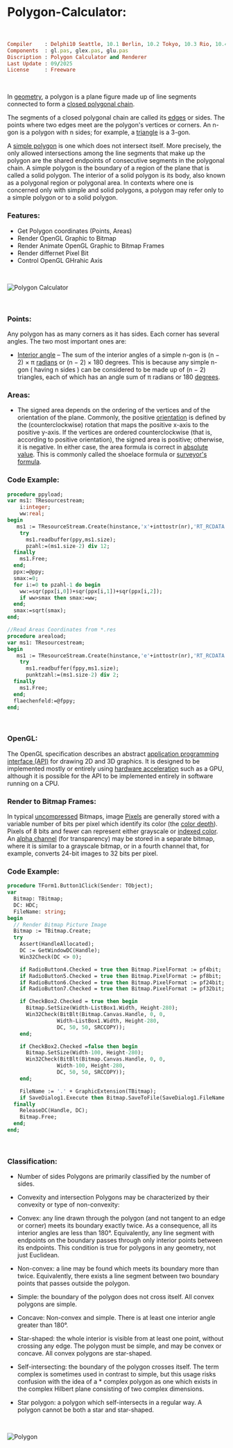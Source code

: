 # Polygon-Calculator:
</br>

```ruby
Compiler    : Delphi10 Seattle, 10.1 Berlin, 10.2 Tokyo, 10.3 Rio, 10.4 Sydney, 11 Alexandria, 12 Athens
Components  : gl.pas, glex.pas, glu.pas
Discription : Polygon Calculator and Renderer
Last Update : 09/2025
License     : Freeware
```

</br>

In [geometry](https://en.wikipedia.org/wiki/Geometry), a polygon is a plane figure made up of line segments connected to form a [closed polygonal chain](https://en.wikipedia.org/wiki/Polygonal_chain#Closed).

The segments of a closed polygonal chain are called its [edges](https://en.wikipedia.org/wiki/Edge_(geometry)) or sides. The points where two edges meet are the polygon's vertices or corners. An n-gon is a polygon with n sides; for example, a [triangle](https://en.wikipedia.org/wiki/Triangle) is a 3-gon.

A [simple polygon](https://en.wikipedia.org/wiki/Simple_polygon) is one which does not intersect itself. More precisely, the only allowed intersections among the line segments that make up the polygon are the shared endpoints of consecutive segments in the polygonal chain. A simple polygon is the boundary of a region of the plane that is called a solid polygon. The interior of a solid polygon is its body, also known as a polygonal region or polygonal area. In contexts where one is concerned only with simple and solid polygons, a polygon may refer only to a simple polygon or to a solid polygon.

### Features:
* Get Polygon coordinates (Points, Areas)
* Render OpenGL Graphic to Bitmap
* Render Animate OpenGL Graphic to Bitmap Frames
* Render differnet Pixel Bit
* Control OpenGL GHrahic Axis

</br>

![Polygon Calculator](https://github.com/user-attachments/assets/138b58f5-ba40-4bad-abfc-ca5026b21dfa)

</br>

### Points:
Any polygon has as many corners as it has sides. Each corner has several angles. The two most important ones are:
* [Interior angle](https://en.wikipedia.org/wiki/Internal_and_external_angles) – The sum of the interior angles of a simple n-gon is (n − 2) × π [radians](https://en.wikipedia.org/wiki/Polygon) or (n − 2) × 180 degrees. This is because any simple n-gon ( having n sides ) can be considered to be made up of (n − 2) triangles, each of which has an angle sum of π radians or 180 [degrees](https://en.wikipedia.org/wiki/Degree_(angle)).

### Areas:
* The signed area depends on the ordering of the vertices and of the orientation of the plane. Commonly, the positive [orientation](https://en.wikipedia.org/wiki/Orientation_(vector_space)) is defined by the (counterclockwise) rotation that maps the positive x-axis to the positive y-axis. If the vertices are ordered counterclockwise (that is, according to positive orientation), the signed area is positive; otherwise, it is negative. In either case, the area formula is correct in [absolute value](https://en.wikipedia.org/wiki/Absolute_value). This is commonly called the shoelace formula or [surveyor's formula](https://en.wikipedia.org/wiki/Shoelace_formula).

### Code Example:
```pascal
procedure ppyload;
var ms1: TResourcestream;
    i:integer;
    ww:real;
begin
   ms1 := TResourceStream.Create(hinstance,'x'+inttostr(nr),'RT_RCDATA');
    try
      ms1.readbuffer(ppy,ms1.size);
      pzahl:=(ms1.size-2) div 12;
  finally
    ms1.Free;
  end;
  ppx:=@ppy;
  smax:=0;
  for i:=0 to pzahl-1 do begin
    ww:=sqr(ppx[i,0])+sqr(ppx[i,1])+sqr(ppx[i,2]);
    if ww>smax then smax:=ww;
  end;
  smax:=sqrt(smax);
end;

//Read Areas Coordinates from *.res
procedure areaload;
var ms1: TResourcestream;
begin
   ms1 := TResourceStream.Create(hinstance,'e'+inttostr(nr),'RT_RCDATA');
    try
      ms1.readbuffer(fppy,ms1.size);
      punktzahl:=(ms1.size-2) div 2;
  finally
    ms1.Free;
  end;
  flaechenfeld:=@fppy;
end;
```

</br>

### OpenGL:
The OpenGL specification describes an abstract [application programming interface (API)](https://en.wikipedia.org/wiki/API) for drawing 2D and 3D graphics. It is designed to be implemented mostly or entirely using [hardware acceleration](https://en.wikipedia.org/wiki/Hardware_acceleration) such as a GPU, although it is possible for the API to be implemented entirely in software running on a CPU.

### Render to Bitmap Frames:
In typical [uncompressed](https://en.wikipedia.org/wiki/Image_compression) Bitmaps, image [Pixels](https://en.wikipedia.org/wiki/Pixel) are generally stored with a variable number of bits per pixel which identify its color (the [color depth](https://en.wikipedia.org/wiki/Color_depth)). Pixels of 8 bits and fewer can represent either grayscale or [indexed color](https://en.wikipedia.org/wiki/Indexed_color). An [alpha channel](https://en.wikipedia.org/wiki/Alpha_compositing) (for transparency) may be stored in a separate bitmap, where it is similar to a grayscale bitmap, or in a fourth channel that, for example, converts 24-bit images to 32 bits per pixel.

### Code Example:
```pascal
procedure TForm1.Button1Click(Sender: TObject);
var
  Bitmap: TBitmap;
  DC: HDC;
  FileName: string;
begin
  // Render Bitmap Picture Image
  Bitmap := TBitmap.Create;
  try
    Assert(HandleAllocated);
    DC := GetWindowDC(Handle);
    Win32Check(DC <> 0);

    if RadioButton4.Checked = true then Bitmap.PixelFormat := pf4bit;
    if RadioButton5.Checked = true then Bitmap.PixelFormat := pf8bit;
    if RadioButton6.Checked = true then Bitmap.PixelFormat := pf24bit;
    if RadioButton7.Checked = true then Bitmap.PixelFormat := pf32bit;

    if CheckBox2.Checked = true then begin
      Bitmap.SetSize(Width-ListBox1.Width, Height-280);
      Win32Check(BitBlt(Bitmap.Canvas.Handle, 0, 0,
                Width-ListBox1.Width, Height-280,
                DC, 50, 50, SRCCOPY));
    end;

    if CheckBox2.Checked =false then begin
      Bitmap.SetSize(Width-100, Height-280);
      Win32Check(BitBlt(Bitmap.Canvas.Handle, 0, 0,
                Width-100, Height-280,
                DC, 50, 50, SRCCOPY));
    end;

    FileName := '.' + GraphicExtension(TBitmap);
    if SaveDialog1.Execute then Bitmap.SaveToFile(SaveDialog1.FileName + FileName);
  finally
    ReleaseDC(Handle, DC);
    Bitmap.Free;
  end;
end;
```

</br>

### Classification:
* Number of sides
Polygons are primarily classified by the number of sides.

* Convexity and intersection
Polygons may be characterized by their convexity or type of non-convexity:

* Convex: any line drawn through the polygon (and not tangent to an edge or corner) meets its boundary exactly twice. As a consequence, all its interior angles are less than 180°. Equivalently, any line segment with endpoints on the boundary passes through only interior points between its endpoints. This condition is true for polygons in any geometry, not just Euclidean.
* Non-convex: a line may be found which meets its boundary more than twice. Equivalently, there exists a line segment between two boundary points that passes outside the polygon.
* Simple: the boundary of the polygon does not cross itself. All convex polygons are simple.
* Concave: Non-convex and simple. There is at least one interior angle greater than 180°.
* Star-shaped: the whole interior is visible from at least one point, without crossing any edge. The polygon must be simple, and may be convex or concave. All convex polygons are star-shaped.
* Self-intersecting: the boundary of the polygon crosses itself. The term complex is sometimes used in contrast to simple, but this usage risks confusion with the idea of a * complex polygon as one which exists in the complex Hilbert plane consisting of two complex dimensions.
* Star polygon: a polygon which self-intersects in a regular way. A polygon cannot be both a star and star-shaped.

</br>

![Polygon](https://github.com/user-attachments/assets/89d856b3-ffb1-4169-8c48-13785a9f8560)
